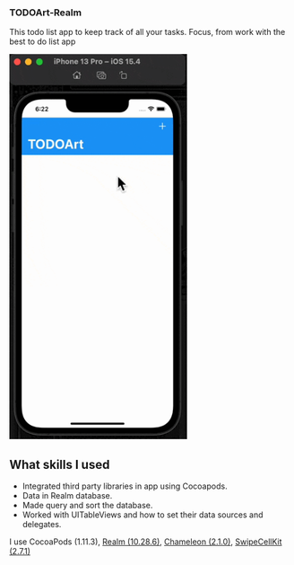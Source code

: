 ### TODOArt-Realm

This todo list app to keep track of all your tasks. Focus, from work with the best to do list app

<img alt="image" src="TODOArt app.gif" height = 686 width = 317 /> 

## What skills I used

- Integrated third party libraries in app using Cocoapods.
- Data in Realm database.
- Made query and sort the database.
- Worked with UITableViews and how to set their data sources and delegates.

I use CocoaPods (1.11.3), [Realm (10.28.6)](https://www.mongodb.com/docs/realm/sdk/swift/), [Chameleon (2.1.0)](https://github.com/wowansm/Chameleon), [SwipeCellKit (2.7.1)](https://github.com/SwipeCellKit/SwipeCellKit)
